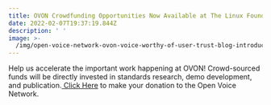 ```yaml
---
title: OVON Crowdfunding Opportunities Now Available at The Linux Foundation
date: 2022-02-07T19:37:19.844Z
description: ' '
image: >-
  /img/open-voice-network-ovon-voice-worthy-of-user-trust-blog-introducing-the-ovon-virtual-ambassador.jpg
---
```

Help us accelerate the important work happening at OVON! Crowd-sourced funds will be directly invested in standards research, demo development, and publication.<a class="dim" href="https://crowdfunding.lfx.linuxfoundation.org/initiative/e1ce78fb-9ca5-4746-b6a0-310a0d81f004" target="_blank"> Click Here</a>  to make your donation to the Open Voice Network.
